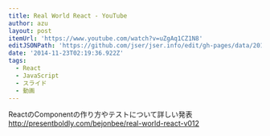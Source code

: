 ```yaml
---
title: Real World React - YouTube
author: azu
layout: post
itemUrl: 'https://www.youtube.com/watch?v=uZgAq1CZ1N8'
editJSONPath: 'https://github.com/jser/jser.info/edit/gh-pages/data/2014/11/index.json'
date: '2014-11-23T02:19:36.922Z'
tags:
  - React
  - JavaScript
  - スライド
  - 動画
---
```

ReactのComponentの作り方やテストについて詳しい発表
http://presentboldly.com/bejonbee/real-world-react-v012
